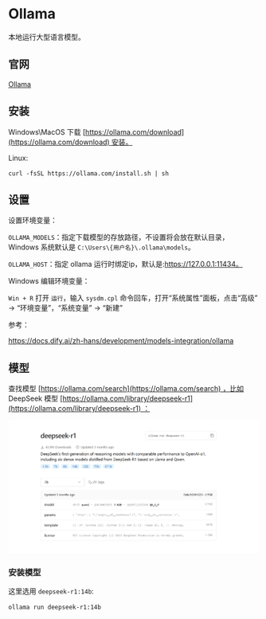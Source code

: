 # Ollama

本地运行大型语言模型。
## 官网

[Ollama](https://ollama.com/)

## 安装

Windows\MacOS 下载 [https://ollama.com/download](https://ollama.com/download) 安装。

Linux:

```shell
curl -fsSL https://ollama.com/install.sh | sh
```

## 设置

设置环境变量：

`OLLAMA_MODELS`：指定下载模型的存放路径，不设置将会放在默认目录，Windows 系统默认是 `C:\Users\{用户名}\.ollama\models`。 

`OLLAMA_HOST`：指定 ollama 运行时绑定ip，默认是:https://127.0.0.1:11434。

Windows 编辑环境变量：

`Win + R` 打开 `运行`，输入 `sysdm.cpl` 命令回车，打开“系统属性”面板，点击“高级” -> “环境变量”，“系统变量” -> “新建”

参考：

https://docs.dify.ai/zh-hans/development/models-integration/ollama

## 模型

查找模型 [https://ollama.com/search](https://ollama.com/search) ，比如 DeepSeek 模型 [https://ollama.com/library/deepseek-r1](https://ollama.com/library/deepseek-r1) ：

![](./src/20250512111936.png)

### 安装模型

这里选用 `deepseek-r1:14b`:

```shell
ollama run deepseek-r1:14b
```